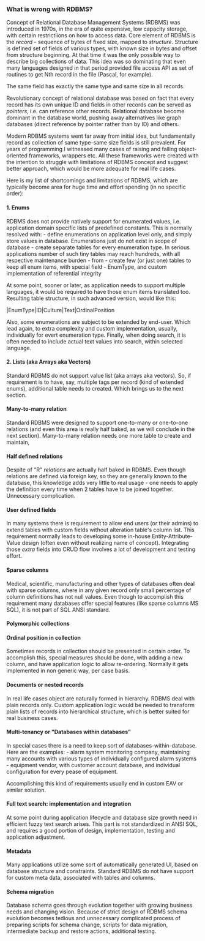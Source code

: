 ### What is wrong with RDBMS?

Concept of Relational Database Management Systems (RDBMS) was introduced in
1970s, in the era of quite expensive, low capacity storage,
with certain restrictiions on how to access data. Core element
of RDBMS is the _record_ - sequence of bytes of fixed size, mapped to _structure_.
Structure is defined set of fields of various types, with known size in bytes and offset from
structure beginning. At that time it was the only possible way to describe big collections
of data. This idea was so dominating that even many languages designed in that period provided
file access API as set of routines to get Nth record in the file (Pascal, for example).

The same field has exactly the same type and same size in all records. 

Revolutionary concept of relational database was based on fact that every record has its own unique
ID and fields in other records can be served as _pointers_, i.e. can reference other records. Relational
database become dominant in the database world, pushing away alternatives like graph databases (direct
reference by pointer rather than by ID) and others.

Modern RDBMS systems went far away from initial idea, but fundamentally record as collection of same type-same 
size fields is still prevalent. For years of programming I witnessed many cases of raising and falling
object-oriented frameworks, wrappers etc. All these frameworks were created with the intention to struggle
with limitations of RDBMS concept and suggest better approach, which would be more adequate for
real life cases.

Here is my list of shortcomings and limitations of RDBMS, which are typically become area for
huge time and effort spending (in no specific order):

#### 1. Enums
 
RDBMS does not provide natively support for enumerated values, i.e. application domain specific
lists of predefined constants. This is normally resolved with:
    - define enumerations on application level only, and simply store values in database. Enumerations
    just do not exist in scope of database
    - create separate tables for every enumeration type. In serious applications number of such tiny tables
    may reach hundreds, with all respective maintenance burden - from 
    - create few (or just one) tables to keep all enum items, with special field - EnumType, and custom implementation
    of referential integrity  
    
At some point, sooner or later, as application needs to support multiple languages, 
it would be required to have those enum items translated too. Resulting table structure, in such advanced version,
 would like this:

|EnumType|ID|Culture|Text|OrdinalPosition  

Also, some enumerations are subject to be extended by end-user. Which lead again, to extra complexity and
custom implementation, usually, individually for evert enumeration type. 
Finally, when doing search, it is often needed to include actual text values into search, within selected language.

#### 2. Lists (aka Arrays aka Vectors)

Standard RDBMS do not support value list (aka arrays aka vectors). So, if requirement is to have, say,
multiple tags per record (kind of extended enums), additional table needs to created. Which brings us to
the next section.

#### Many-to-many relation

Standard RDBMS were designed to support one-to-many or one-to-one relations (and even this area is really half baked, as 
we will conclude in the next section). Many-to-many relation needs one more table to create and maintain,


#### Half defined relations

Despite of "R" _relations_ are actually half baked in RDBMS. Even though relations are defined via foreign key,
so they are generally known to the database, this knowledge adds very little to real usage - one needs
to apply the definition every time when 2 tables have to be joined together. Unnecessary complication.


#### User defined fields

In many systems there is requirement to allow end users (or their admins) to extend tables with custom fields 
without alteration table's column list. This requirement normally leads to developing some in-house Entity-Attribute-Value
design (often even without realizing name of concept). Integrating those _extra_ fields into CRUD flow involves
a lot of development and testing effort.


#### Sparse columns

Medical, scientific, manufacturing and other types of databases often deal with sparse columns, where 
in any given record only small percentage of column definitions has not null values. Even though 
to accomplish this requirement many databases offer special features (like sparse columns MS SQL), it is not part 
of SQL ANSI standard.

#### Polymorphic collections



#### Ordinal position in collection

Sometimes records in collection should be presented in certain order. To accomplish this, special measures
should be done, with adding a new column, and have application logic to allow re-ordering. Normally it gets
implemented in non generic way, per case basis.

#### Documents or nested records

In real life cases object are naturally formed in hierarchy. RDBMS deal with plain records only. 
Custom application logic would be needed to transform plain lists of records into hierarchical structure,
which is better suited for real business cases. 

#### Multi-tenancy or "Databases within databases"

In special cases there is a need to keep sort of databases-within-database. Here are the examples:
    - alarm system monitoring company, maintaining many accounts with various types of individually 
    configured alarm systems
    - equipment vendor, with customer account database, and individual configuration for every pease
    of equipment. 
    
Accomplishing this kind of requirements usually end in custom EAV or similar solution.

#### Full text search: implementation and integration

At some point during application lifecycle and database size growth need in efficient fuzzy text search arises.
This part is not standardized in ANSI SQL, and requires a good portion of design, implementation, testing
and application adjustment.

#### Metadata

Many applications utilize some sort of automatically generated UI, based on database structure and constraints.
Standard RDBMS do not have support for custom meta data, associated with tables and columns.

#### Schema migration

Database schema goes through evolution together with growing business needs and changing vision.
Because of strict design of RDBMS schema evolution becomes tedious and unnecessary complicated process
of preparing scripts for schema change, scripts for data migration, intermediate backup and restore actions,
additional testing. 
